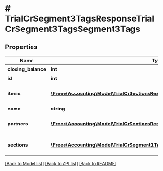 # # TrialCrSegment3TagsResponseTrialCrSegment3TagsSegment3Tags

## Properties

Name | Type | Description | Notes
------------ | ------------- | ------------- | -------------
**closing_balance** | **int** | 期末残高 | [optional]
**id** | **int** | セグメント3タグID |
**items** | [**\Freee\Accounting\Model\TrialCrSectionsResponseTrialCrSectionsItems[]**](TrialCrSectionsResponseTrialCrSectionsItems.md) | breakdown_display_type:item, account_item_display_type:account_item指定時のみ含まれる | [optional]
**name** | **string** | セグメント3タグ名 | [optional]
**partners** | [**\Freee\Accounting\Model\TrialCrSectionsResponseTrialCrSectionsPartners[]**](TrialCrSectionsResponseTrialCrSectionsPartners.md) | breakdown_display_type:partner, account_item_display_type:account_item指定時のみ含まれる | [optional]
**sections** | [**\Freee\Accounting\Model\TrialCrSegment1TagsResponseTrialCrSegment1TagsSections[]**](TrialCrSegment1TagsResponseTrialCrSegment1TagsSections.md) | breakdown_display_type:section, account_item_display_type:account_item指定時のみ含まれる | [optional]

[[Back to Model list]](../../README.md#models) [[Back to API list]](../../README.md#endpoints) [[Back to README]](../../README.md)
